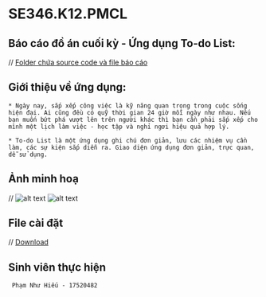 # SE346.K12.PMCL
## Báo cáo đồ án cuối kỳ - Ứng dụng To-do List:
//
	[Folder chứa source code và file báo cáo](https://drive.google.com/drive/folders/1jBP4C7QOrXwMJjRbAsyQUxKVxi6_cCC_)
	
## Giới thiệu về ứng dụng:
	* Ngày nay, sắp xếp công việc là kỹ năng quan trọng trong cuộc sống hiện đại. Ai cũng đều có quỹ thời gian 24 giờ mỗi ngày như nhau. Nếu bạn muốn bứt phá vượt lên trên người khác thì bạn cần phải sắp xếp cho mình một lịch làm việc - học tập và nghỉ ngơi hiệu quả hợp lý.

	* To-do List là một ứng dụng ghi chú đơn giản, lưu các nhiệm vụ cần làm, các sự kiện sắp diễn ra. Giao diện ứng dụng đơn giản, trực quan, dễ sử dụng.
	
## Ảnh minh hoạ
 //
	![alt text](https://raw.githubusercontent.com/hieuvts/images/master/task_scr.jpg)
	![alt text](https://raw.githubusercontent.com/hieuvts/images/master/task_scr.jpg)
## File cài đặt
//
	[Download](https://drive.google.com/a/gm.uit.edu.vn/uc?id=15KvIhIgDboyGurvOZV9xQfCiU0UZc3WA&export=download)

## Sinh viên thực hiện 
	 Phạm Như Hiếu - 17520482